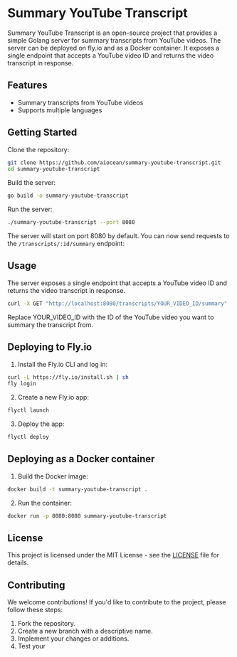 # Summary YouTube Transcript

Summary YouTube Transcript is an open-source project that provides a simple Golang server for summary transcripts from YouTube videos.
The server can be deployed on fly.io and as a Docker container. It exposes a single endpoint that accepts a YouTube video ID and returns the video transcript in response.

## Features

- Summary transcripts from YouTube videos
- Supports multiple languages

## Getting Started

Clone the repository:

```bash
git clone https://github.com/aiocean/summary-youtube-transcript.git
cd summary-youtube-transcript
```

Build the server:

```bash
go build -o summary-youtube-transcript
```

Run the server:

```bash
./summary-youtube-transcript --port 8080
```

The server will start on port 8080 by default. You can now send requests to the `/transcripts/:id/summary` endpoint:


## Usage

The server exposes a single endpoint that accepts a YouTube video ID and returns the video transcript in response.

```bash
curl -X GET "http://localhost:8080/transcripts/YOUR_VIDEO_ID/summary"
```

Replace YOUR_VIDEO_ID with the ID of the YouTube video you want to summary the transcript from.


## Deploying to Fly.io

1. Install the Fly.io CLI and log in:

```bash
curl -L https://fly.io/install.sh | sh
fly login
```

2. Create a new Fly.io app:

```bash
flyctl launch
```

3. Deploy the app:

```bash
flyctl deploy
```

## Deploying as a Docker container

1. Build the Docker image:

```bash
docker build -t summary-youtube-transcript .
```

2. Run the container:

```bash
docker run -p 8080:8080 summary-youtube-transcript
```

## License

This project is licensed under the MIT License - see the [LICENSE](LICENSE) file for details.

## Contributing

We welcome contributions! If you'd like to contribute to the project, please follow these steps:

1. Fork the repository.
2. Create a new branch with a descriptive name.
3. Implement your changes or additions.
4. Test your